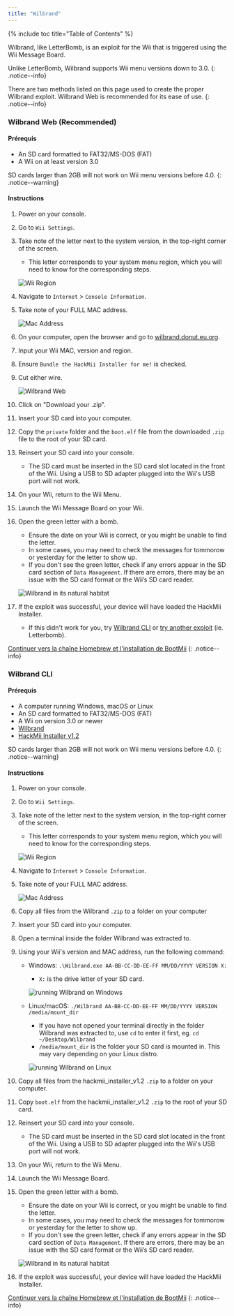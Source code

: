 ```yaml
---
title: "Wilbrand"
---
```


{% include toc title="Table of Contents" %}

Wilbrand, like LetterBomb, is an exploit for the Wii that is triggered using the Wii Message Board.

Unlike LetterBomb, Wilbrand supports Wii menu versions down to 3.0.
{: .notice--info}

There are two methods listed on this page used to create the proper Wilbrand exploit. Wilbrand Web is recommended for its ease of use.
{: .notice--info}

### Wilbrand Web (Recommended)

#### Prérequis

* An SD card formatted to FAT32/MS-DOS (FAT)
* A Wii on at least version 3.0

SD cards larger than 2GB will not work on Wii menu versions before 4.0.
{: .notice--warning}

#### Instructions

1. Power on your console.
1. Go to `Wii Settings`.
1. Take note of the letter next to the system version, in the top-right corner of the screen.
    + This letter corresponds to your system menu region, which you will need to know for the corresponding steps.

    ![Wii Region](/images/wii/SystemMenuVersion.png)

1. Navigate to `Internet` > `Console Information`.
1. Take note of your FULL MAC address.

    ![Mac Address](/images/wii/MacAddress.png)

1. On your computer, open the browser and go to [wilbrand.donut.eu.org](https://wilbrand.donut.eu.org/).
1. Input your Wii MAC, version and region.
1. Ensure `Bundle the HackMii Installer for me!` is checked.
1. Cut either wire.

    ![Wilbrand Web](/images/exploits/wilbrand/web.png)

1. Click on "Download your .zip".
1. Insert your SD card into your computer.
1. Copy the `private` folder and the `boot.elf` file from the downloaded `.zip` file to the root of your SD card.
1. Reinsert your SD card into your console.
    + The SD card must be inserted in the SD card slot located in the front of the Wii. Using a USB to SD adapter plugged into the Wii's USB port will not work.
1. On your Wii, return to the Wii Menu.
1. Launch the Wii Message Board on your Wii.
1. Open the green letter with a bomb.
    + Ensure the date on your Wii is correct, or you might be unable to find the letter.
    + In some cases, you may need to check the messages for tommorow or yesterday for the letter to show up.
    + If you don't see the green letter, check if any errors appear in the SD card section of `Data Management`. If there are errors, there may be an issue with the SD card format or the Wii’s SD card reader.

    ![Wilbrand in its natural habitat](/images/exploits/wilbrand/msgboard.png)

1. If the exploit was successful, your device will have loaded the HackMii Installer.
    + If this didn't work for you, try [Wilbrand CLI](#wilbrand-cli) or [try another exploit](get-started) (ie. Letterbomb).

[Continuer vers la chaîne Homebrew et l'installation de BootMii](hbc)
{: .notice--info}

### Wilbrand CLI

#### Prérequis

* A computer running Windows, macOS or Linux
* An SD card formatted to FAT32/MS-DOS (FAT)
* A Wii on version 3.0 or newer
* [Wilbrand](https://static.wiidatabase.de/Wilbrand.zip)
* [HackMii Installer v1.2](https://bootmii.org/download/)

SD cards larger than 2GB will not work on Wii menu versions before 4.0.
{: .notice--warning}

#### Instructions

1. Power on your console.
1. Go to `Wii Settings`.
1. Take note of the letter next to the system version, in the top-right corner of the screen.
    + This letter corresponds to your system menu region, which you will need to know for the corresponding steps.

    ![Wii Region](/images/wii/SystemMenuVersion.png)

1. Navigate to `Internet` > `Console Information`.
1. Take note of your FULL MAC address.

    ![Mac Address](/images/wii/MacAddress.png)

1. Copy all files from the Wilbrand `.zip` to a folder on your computer
1. Insert your SD card into your computer.
1. Open a terminal inside the folder Wilbrand was extracted to.
1. Using your Wii's version and MAC address, run the following command:

    + Windows: `.\Wilbrand.exe AA-BB-CC-DD-EE-FF MM/DD/YYYY VERSION X:`
        + `X:` is the drive letter of your SD card.

        ![running Wilbrand on Windows](/images/exploits/wilbrand/windows.png)

    + Linux/macOS: `./Wilbrand AA-BB-CC-DD-EE-FF MM/DD/YYYY VERSION /media/mount_dir`
        + If you have not opened your terminal directly in the folder Wilbrand was extracted to, use `cd` to enter it first, eg. `cd ~/Desktop/Wilbrand`
        + `/media/mount_dir` is the folder your SD card is mounted in. This may vary depending on your Linux distro.

        ![running Wilbrand on Linux](/images/exploits/wilbrand/linux.png)

1. Copy all files from the hackmii_installer_v1.2 `.zip` to a folder on your computer.
1. Copy `boot.elf` from the hackmii_installer_v1.2 `.zip` to the root of your SD card.
1. Reinsert your SD card into your console.
    + The SD card must be inserted in the SD card slot located in the front of the Wii. Using a USB to SD adapter plugged into the Wii's USB port will not work.
1. On your Wii, return to the Wii Menu.
1. Launch the Wii Message Board.
1. Open the green letter with a bomb.
    + Ensure the date on your Wii is correct, or you might be unable to find the letter.
    + In some cases, you may need to check the messages for tommorow or yesterday for the letter to show up.
    + If you don't see the green letter, check if any errors appear in the SD card section of `Data Management`. If there are errors, there may be an issue with the SD card format or the Wii’s SD card reader.

    ![Wilbrand in its natural habitat](/images/exploits/wilbrand/msgboard.png)

1. If the exploit was successful, your device will have loaded the HackMii Installer.

[Continuer vers la chaîne Homebrew et l'installation de BootMii](hbc)
{: .notice--info}
